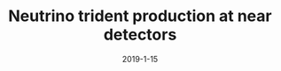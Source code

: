 ---
title: "Neutrino trident production at near detectors"
authors:  Matheus Hostert
collection: publication
permalink: /publication/2019-1-15-Neutrinotridentproductionatneardetectors
date: 2019-1-15
venue: PoS 
paperurl: 'None'
citation: "Neutrino trident production at near detectors, Matheus Hostert, PoS NOW2018 (2019) 037, "
eprint: "None"
---